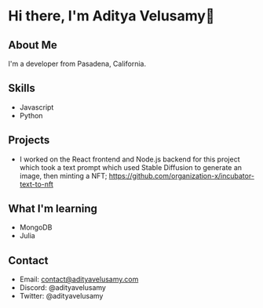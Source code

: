 # Hi there, I'm Aditya Velusamy👋
## About Me
I'm a developer from Pasadena, California.
## Skills
* Javascript
* Python
## Projects 
* I worked on the React frontend and Node.js backend for this project which took a text prompt which used Stable Diffusion to generate an image, then minting a NFT; https://github.com/organization-x/incubator-text-to-nft

## What I'm learning
* MongoDB
* Julia
## Contact
* Email: contact@adityavelusamy.com
* Discord: @adityavelusamy
* Twitter: @adityavelusamy
